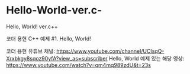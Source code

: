 # Hello-World-ver.c-
Hello, World! ver.c++

코더 용현 C++ 예제 #1. Hello, World!

코더 용현 유튜브 채널: https://www.youtube.com/channel/UCIsqQ-Xrxbkgy8sqoz90yfA?view_as=subscriber
Hello, World 예제 있는 해당 영상: https://www.youtube.com/watch?v=qm4mq989zdU&t=23s
